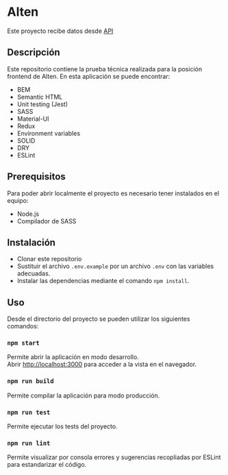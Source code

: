 # Alten
Este proyecto recibe datos desde [API](https://front-test-api.herokuapp.com/api/product)

## Descripción
Este repositorio contiene la prueba técnica realizada para la posición frontend de Alten. 
En esta aplicación se puede encontrar:
* BEM
* Semantic HTML
* Unit testing (Jest)
* SASS
* Material-UI
* Redux
* Environment variables
* SOLID
* DRY
* ESLint

## Prerequisitos
Para poder abrir localmente el proyecto es necesario tener instalados en el equipo:
* Node.js 
* Compilador de SASS

## Instalación
* Clonar este repositorio
* Sustituir el archivo `.env.example` por un archivo `.env` con las variables adecuadas.
* Instalar las dependencias mediante el comando `npm install`.

## Uso
Desde el directorio del proyecto se pueden utilizar los siguientes comandos:

### `npm start`
Permite abrir la aplicación en modo desarrollo.\
Abrir [http://localhost:3000](http://localhost:3000) para acceder a la vista en el navegador.

### `npm run build`
Permite compilar la aplicación para modo producción.

### `npm run test`
Permite ejecutar los tests del proyecto.

### `npm run lint`
Permite visualizar por consola errores y sugerencias recopliadas por ESLint para estandarizar el código.


